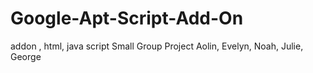 # Google-Apt-Script-Add-On
addon , html, java script
Small Group Project
Aolin, Evelyn, Noah, Julie, George
